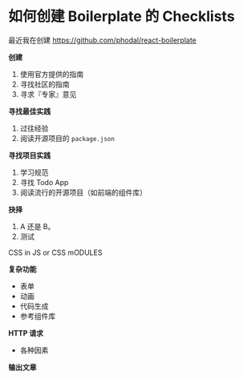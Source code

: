 # 如何创建 Boilerplate 的 Checklists

最近我在创建 https://github.com/phodal/react-boilerplate

**创建**

1. 使用官方提供的指南
2. 寻找社区的指南
3. 寻求『专家』意见

**寻找最佳实践**

1. 过往经验
2. 阅读开源项目的 ``package.json``

**寻找项目实践**

1. 学习规范
2. 寻找 Todo App
3. 阅读流行的开源项目（如前端的组件库）

**抉择**

1. A 还是 B。
2. 测试

CSS in JS or CSS mODULES

**复杂功能**

 - 表单
 - 动画
 - 代码生成
 - 参考组件库

**HTTP 请求**

 - 各种因素

**输出文章**
